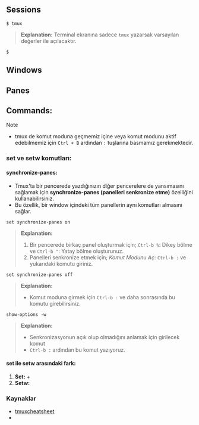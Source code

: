 ## Sessions
```shell
$ tmux
```
> **Explanation:**
> Terminal ekranına sadece `tmux` yazarsak varsayılan değerler ile açılacaktır.

```shell
$ 
```
## Windows
## Panes

## Commands:


> [!NOTE]
> + tmux de komut moduna geçmemiz içine veya komut modunu aktif edebilmemiz için `Ctrl + B` ardından `:` tuşlarına basmamız gerekmektedir.

### set ve setw komutları:
#### synchronize-panes:
+ Tmux'ta bir pencerede yazdığınızın diğer pencerelere de yansımasını sağlamak için **synchronize-panes (panelleri senkronize etme)** özelliğini kullanabilirsiniz.
+ Bu özellik, bir window içindeki tüm panellerin aynı komutları almasını sağlar.

```tmux
set synchronize-panes on
```
> **Explanation:**
> 1. Bir pencerede birkaç panel oluşturmak için; `Ctrl-b %`: Dikey bölme ve `Ctrl-b "`: Yatay bölme oluşturunuz.
> 2. Panelleri senkronize etmek için; *Komut Modunu Aç*: `Ctrl-b :` ve yukarıdaki komutu giriniz.

```tmux
set synchronize-panes off
```
> **Explanation:**
> + Komut moduna girmek için `Ctrl-b :` ve daha sonrasında bu komutu girebilirsiniz.

```tmux
show-options -w
```
> **Explanation:**
> + Senkronizasyonun açık olup olmadığını anlamak için girilecek komut
> + `Ctrl-b :` ardından bu komut yazıyoruz.

#### set ile setw arasındaki fark:

1. **Set:**
	+ 
2. **Setw:**
### Kaynaklar
+ [tmuxcheatsheet](https://tmuxcheatsheet.com/)
+ 